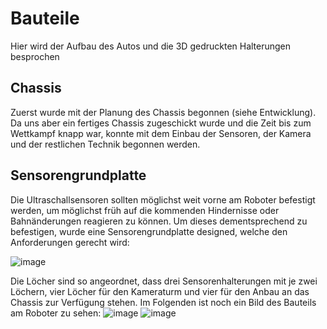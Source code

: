 # Bauteile
Hier wird der Aufbau des Autos und die 3D gedruckten Halterungen besprochen

## Chassis
Zuerst wurde mit der Planung des Chassis begonnen (siehe Entwicklung). Da uns aber ein fertiges Chassis zugeschickt wurde und die Zeit bis zum Wettkampf knapp war, konnte mit dem Einbau der Sensoren, der Kamera und der restlichen Technik begonnen werden.
## Sensorengrundplatte
Die Ultraschallsensoren sollten möglichst weit vorne am Roboter befestigt werden, um möglichst früh auf die kommenden Hindernisse oder Bahnänderungen reagieren zu können. Um dieses dementsprechend zu befestigen, wurde eine Sensorengrundplatte designed, welche den Anforderungen gerecht wird:

![image](https://github.com/SchroedingersBit/PfortGT-WRO/assets/112577730/33d35203-5d7d-423f-b0f0-16bca4fa95d8)

Die Löcher sind so angeordnet, dass drei Sensorenhalterungen mit je zwei Löchern, vier Löcher für den Kameraturm und vier für den Anbau an das Chassis zur Verfügung stehen. 
Im Folgenden ist noch ein Bild des Bauteils am Roboter zu sehen:
![image](https://github.com/SchroedingersBit/PfortGT-WRO/assets/112577730/9a25899c-d260-49f3-881b-2dc6c01752c9)
![image](https://github.com/SchroedingersBit/PfortGT-WRO/assets/112577730/9c118cdf-3bb3-4816-af39-2a46221e0a5f)

